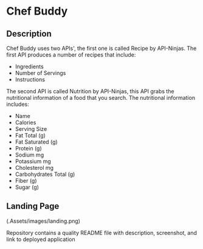 # Chef Buddy

## Description
Chef Buddy uses two APIs', the first one is called Recipe by API-Ninjas. The first API produces a number of recipes that include:
- Ingredients
 - Number of Servings 
 - Instructions  
 
 The second API is called Nutrition by API-Ninjas, this API grabs the nutritional information of a food that you search. The nutritional information includes:
- Name
- Calories
- Serving Size
- Fat Total (g)
- Fat Saturated (g)
- Protein (g)
- Sodium mg 
- Potassium mg 
- Cholesterol mg 
- Carbohydrates Total (g)
- Fiber (g)
- Sugar (g)


## Landing Page 
(.Assets/images/landing.png)



Repository contains a quality README file with description, screenshot, and link to deployed application